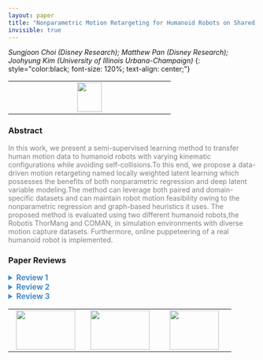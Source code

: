 ```yaml
---
layout: paper
title: "Nonparametric Motion Retargeting for Humanoid Robots on Shared Latent Space"
invisible: true
---
```

*Sungjoon Choi (Disney Research); Matthew Pan (Disney Research); Joohyung Kim (University of Illinois Urbana-Champaign)*
{: style="color:black; font-size: 120%; text-align: center;"}

<table width="20%"> <tr>
<td style="width: 20%; text-align: center;"><a href="http://www.roboticsproceedings.org/rss16/p071.pdf"><img src="{{ site.baseurl }}/images/paper_link.png"
width = "50"  height = "60"/> </a> </td>

</tr></table>

### Abstract
<html><p style="color:gray; font-size: 100%; text-align: justified;">
In this work, we present a semi-supervised learning method to transfer human motion data to humanoid robots with varying kinematic configurations while avoiding self-collisions.To this end, we propose a data-driven motion retargeting  named locally weighted latent learning which possesses the benefits of both nonparametric regression and deep latent variable modeling.The method can leverage both paired and domain-specific datasets and can maintain robot motion feasibility owing to the nonparametric regression and graph-based heuristics it uses. The proposed method is evaluated using two different humanoid robots,the Robotis ThorMang and COMAN, in simulation environments with diverse motion capture datasets. Furthermore, online puppeteering of a real humanoid robot is implemented.
</p></html>

### Paper Reviews
<details><summary style="font-size:110%; color:#438BCA; cursor: pointer;"><b> Review 1</b></summary>
<p style="color:gray; font-size: 100%; text-align: justified; white-space: pre-line">
There are a few things I do not quite understand for this paper.  Once a shared latent space is created, why is it necessary to do a nearest neighbour search?  You can simply use the decoder to compute a corresponding pose of the robot - am I missing something?  The subsampling method sounds good - although the distance metric sounds quite naive.  It is only for the poses of the two arms.  Then, how is it going to be managed when the legs of the robot are also involved?   The result video appears very noisy and discontinuous.   I think a method based on spatial relations will produce far smoother motions compared to what I see here - maybe it should be compared with those.   Some motions like dual arm rotations look very dissimilar to the motion of the human. 

Molla, Eray, Henrique Galvan Debarba, and Ronan Boulic. "Egocentric mapping of body surface constraints." IEEE transactions on visualization and computer graphics 24.7 (2017): 2089-2102.

Jin, Taeil, Meekyoung Kim, and Sung‐Hee Lee. "Aura mesh: Motion retargeting to preserve the spatial relationships between skinned characters." Computer Graphics Forum. Vol. 37. No. 2. 2018.

Overall, I think the method sounds fine - the LPP module sounds very useful for producing a good mapping from imbalanced training data.   On the other hand, the other parts sounds a bit unclear - such as the nearest neighbour search, etc. The method sounds like a hybrid approach of deep learning approaches and classic approaches, but the justification of the entire pipeline is not satisfactory. I think there could have been some other approaches say, based on cycle-GAN to produce a better mapping between the two. 

”Once an encoder/decoder pair is constructed for each domain, we deploy locally weighted regression on the latent space to find a mapping from one domain to the other."  -  I do not understand this part too.  If the pose is in the shared space, why is it necessary to do a locally weighted regression?   A regression from which domain to which domain?   

minor typos:
page 4, right column:  that if when we apply
Fig 4, caption:  Uniform Samplpling
Tab 2. Sef collision
page 7:  better retargeting results *than* the baseline




</p> </details>

<details><summary style="font-size:110%; color:#438BCA; cursor: pointer;"><b> Review 2</b></summary>
<p style="color:gray; font-size: 100%; text-align: justified; white-space: pre-line">
The paper is well written and structured. The techniques of choice and assumptions are justified clearly and the overall approach is sound. The novelty stands from combining Wasserstein auto encoders with locally weighted regression on the embedded space, and the incorporation of collision handling and sub sampling for the retargeting task. The approach is, however, not a simple concatenation of previously presented techniques. The entire pipeline requires the definition of several quantities such as divergence and distance function and losses for the WAE, local parameter k for the local regression, DPP as a subset sampling mechanism for more accurate latent space learning. The authors excelled in making sure all the components are connected and justified. 

My main criticism is the experiments and the comparisons provided. The paper only presents comparisons to one other method [3] and no ablation studies are reported. The paper would benefit from a more detailed evaluation on the various choices. For example, it would be interesting to see the performance of the method with another regression technique instead of LWR, for example Gaussian processes, that can learn the parameters of the kernel directly. With today's ML tools and variational inference, GPs are fast and can scale to very large datasets. How sensitive is the method to different values of k? How does the performance improves with data augmentation of different sizes? And finally, how does it compare to a simple behaviour cloning strategy constrained by collisions? These comparisons and discussions would make the paper significantly more impactful. 

Overall, I believe there are sufficient novel ideas and the quality of presentation is excellent making the paper a solid contribution to the conference.   



</p> </details>

<details><summary style="font-size:110%; color:#438BCA; cursor: pointer;"><b> Review 3</b></summary>
<p style="color:gray; font-size: 100%; text-align: justified; white-space: pre-line">
This paper presents a framework for mapping motions from a robot to another robot.
The proposed framework learns the latent space shared by motion domains of two different robots.
For learning the shared latent space, Wasserstein autoencoder is adapted in this study.

The contribution of the paper is 1) to propose the framework for learning the latent space shared by two different robot pose domains, 2) the heuristic to check the feasibility of transitions, and 3) a trick for training neural networks using imbalanced data sets.

Regarding the first contribution, the objective function in Eq.(4) and (5) seem similar to style transfer GAN, although the paper is not cited.
"Image Style Transfer Using Convolutional Neural Networks" Gatys  et al., CVPR 2016.
I recommend the authors to cite the style transfer GAN paper and discuss the relation.

I summarize the strong and weak points of the paper:

Strong points:
- The entire algorithm seems work well as verified in the experiments. The proposed method reduces the self collision while keeping the tracking performance comparable to the baseline.
- The heuristic for checking the feasibility of transitions looks practical
- LA-DPP look also practical and I can see from equations that LA-DPP should be more computationally efficient than the original DPP. 


Weak points:
- The paper requires some revisions to improve the presentation. Especially, the way of using the locally weighted regression is not clear.
  Please refer to the following comments. I suggest to put a pseudo code in the method section.

- Regarding the second contribution, the benefit of the feasibility check of the transitions are not explicitly evaluated in the experiment section.

- Regarding the third contribution, the computational efficiency fo proposed LA-DPP over the original DPP is not quantitatively evaluated in the experiment.

Detailed comments on presentation:

- I do not clearly understand how the locally weighted regression is used on the latent space.

  From the term "locally weighted regression", I think of something presented in this webpage.
  https://www.cs.cmu.edu/afs/cs/project/jair/pub/volume4/cohn96a-html/node7.html
  "k" can be any positive real number in this case.

  However, the authors described, "setting k = 1, as the proposed LWL2 becomes a table look-up method."
  I do not understand this sentence. It is necessary to clarify how the locally weighted regression is used in the proposed framework.

  In addition, I do not clearly understand why we need the locally weight regression and why we cannot directly reconstruct the motion using the decoder P(z).

- I do not understand the third paragraph of Section IV.D. Specifically, I do not understand the black squares in Fig.2.

- In Eq.(4) and (5), $x^l_i$ is used, but its definition seems missing, although $x_i$ is defined.
I understand that $x^l_i$ is the $i$th robot pose data point in the domain l, but it should be explicitly described in the text.

- In the third paragraph of Section III, there are some equations using R(:,3). 
This programming-language-like expression should be avoided and please use mathematically correct equations.
In addition, it seems that "R" is a rotation matrix, although it is defined as simply "orientation" in the text. 
If necessary, the reason why the use of the capsule representation is computationally efficient can be described in the supplementary material.

Minor comment:
- I suggest authors to have a look at "AUC optimization", which address the class imbalance in the context of classification problems. It maybe useful for future work.

</p> </details>

<table width="100%"><tr><td style="width: 30%; text-align: center;"><a href="{{ site.baseurl }}/program/papers/70"> <img src="{{ site.baseurl }}/images/previous_icon.png" width = "120"  height = "80"/> </a> </td>

<td style="width: 30%; text-align: center;"><a href="{{ site.baseurl }}/program/papers"> <img src="{{ site.baseurl }}/images/overview_icon.png" width = "120"  height = "80"/> </a> </td> 

<td style="width: 30%; text-align: center;"><a href="{{ site.baseurl }}/program/papers/72"> <img src="{{ site.baseurl }}/images/next_icon.png" width = "100"  height = "80"/> </a> </td> 

</tr></table>

